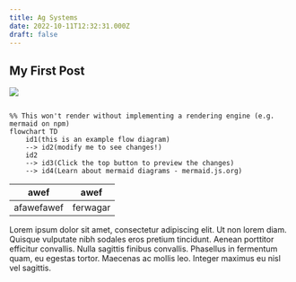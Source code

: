 ```yaml
---
title: Ag Systems
date: 2022-10-11T12:32:31.000Z
draft: false
---
```


## My First Post

>

![](/uploads/images/487858387_2588339974703970_2537848598975601127_n.jpg)

```javascript
```

```mermaid
%% This won't render without implementing a rendering engine (e.g. mermaid on npm)
flowchart TD
    id1(this is an example flow diagram) 
    --> id2(modify me to see changes!)
    id2 
    --> id3(Click the top button to preview the changes)
    --> id4(Learn about mermaid diagrams - mermaid.js.org)
```

| awef       | awef     |
| ---------- | -------- |
| afawefawef | ferwagar |

Lorem ipsum dolor sit amet, consectetur adipiscing elit. Ut non lorem diam. Quisque vulputate nibh sodales eros pretium tincidunt. Aenean porttitor efficitur convallis. Nulla sagittis finibus convallis. Phasellus in fermentum quam, eu egestas tortor. Maecenas ac mollis leo. Integer maximus eu nisl vel sagittis.
